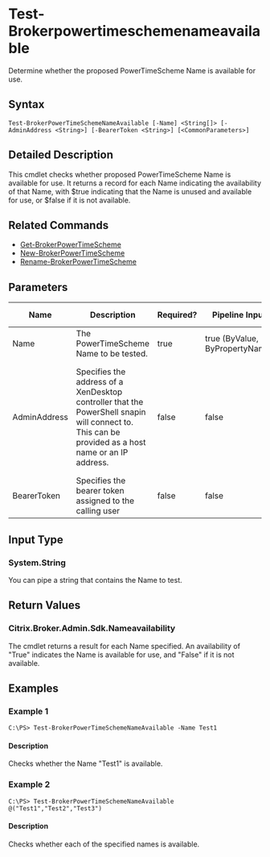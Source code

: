 ﻿
# Test-Brokerpowertimeschemenameavailable
Determine whether the proposed PowerTimeScheme Name is available for use.
## Syntax
```
Test-BrokerPowerTimeSchemeNameAvailable [-Name] <String[]> [-AdminAddress <String>] [-BearerToken <String>] [<CommonParameters>]
```
## Detailed Description
This cmdlet checks whether proposed PowerTimeScheme Name is available for use. It returns a record for each Name indicating the availability of that Name, with \$true indicating that the Name is unused and available for use, or \$false if it is not available.


## Related Commands

* [Get-BrokerPowerTimeScheme](./Get-BrokerPowerTimeScheme/)
* [New-BrokerPowerTimeScheme](./New-BrokerPowerTimeScheme/)
* [Rename-BrokerPowerTimeScheme](./Rename-BrokerPowerTimeScheme/)
## Parameters
| Name   | Description | Required? | Pipeline Input | Default Value |
| --- | --- | --- | --- | --- |
| Name | The PowerTimeScheme Name to be tested. | true | true (ByValue, ByPropertyName) |  |
| AdminAddress | Specifies the address of a XenDesktop controller that the PowerShell snapin will connect to. This can be provided as a host name or an IP address. | false | false | Localhost. Once a value is provided by any cmdlet, this value will become the default. |
| BearerToken | Specifies the bearer token assigned to the calling user | false | false |  |

## Input Type

### System.String
You can pipe a string that contains the Name to test.
## Return Values

### Citrix.Broker.Admin.Sdk.Nameavailability
The cmdlet returns a result for each Name specified. An availability of "True" indicates the Name is available for use, and "False" if it is not available.
## Examples

### Example 1
```
C:\PS> Test-BrokerPowerTimeSchemeNameAvailable -Name Test1
```
#### Description
Checks whether the Name "Test1" is available.
### Example 2
```
C:\PS> Test-BrokerPowerTimeSchemeNameAvailable @("Test1","Test2","Test3")
```
#### Description
Checks whether each of the specified names is available.

